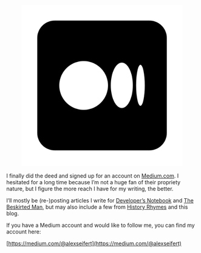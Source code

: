 <figure><img loading="lazy" decoding="async" src="medium_logo_icon_189223.png" alt=""></figure>

I finally did the deed and signed up for an account on [Medium.com](https://medium.com/@alexseifert). I hesitated for a long time because I’m not a huge fan of their propriety nature, but I figure the more reach I have for my writing, the better.

I’ll mostly be (re-)posting articles I write for [Developer’s Notebook](https://www.developers-notebook.com/) and [The Beskirted Man](https://www.the-beskirted-man.com/), but may also include a few from [History Rhymes](https://www.historyrhymes.info/) and this blog.

If you have a Medium account and would like to follow me, you can find my account here:

[https://medium.com/@alexseifert](https://medium.com/@alexseifert)